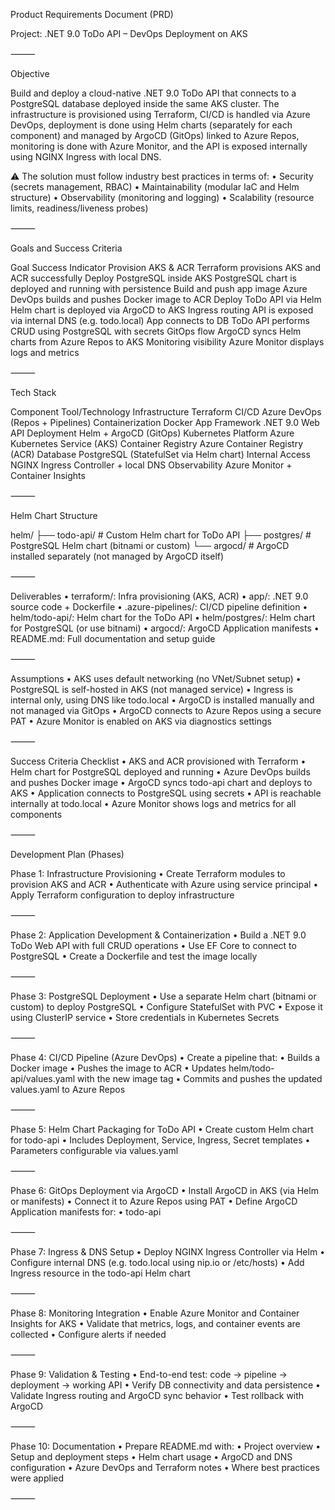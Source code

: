 Product Requirements Document (PRD)

Project: .NET 9.0 ToDo API – DevOps Deployment on AKS

⸻

Objective

Build and deploy a cloud-native .NET 9.0 ToDo API that connects to a PostgreSQL database deployed inside the same AKS cluster. The infrastructure is provisioned using Terraform, CI/CD is handled via Azure DevOps, deployment is done using Helm charts (separately for each component) and managed by ArgoCD (GitOps) linked to Azure Repos, monitoring is done with Azure Monitor, and the API is exposed internally using NGINX Ingress with local DNS.

⚠️ The solution must follow industry best practices in terms of:
• Security (secrets management, RBAC)
• Maintainability (modular IaC and Helm structure)
• Observability (monitoring and logging)
• Scalability (resource limits, readiness/liveness probes)

⸻

Goals and Success Criteria

Goal Success Indicator
Provision AKS & ACR Terraform provisions AKS and ACR successfully
Deploy PostgreSQL inside AKS PostgreSQL chart is deployed and running with persistence
Build and push app image Azure DevOps builds and pushes Docker image to ACR
Deploy ToDo API via Helm Helm chart is deployed via ArgoCD to AKS
Ingress routing API is exposed via internal DNS (e.g. todo.local)
App connects to DB ToDo API performs CRUD using PostgreSQL with secrets
GitOps flow ArgoCD syncs Helm charts from Azure Repos to AKS
Monitoring visibility Azure Monitor displays logs and metrics

⸻

Tech Stack

Component Tool/Technology
Infrastructure Terraform
CI/CD Azure DevOps (Repos + Pipelines)
Containerization Docker
App Framework .NET 9.0 Web API
Deployment Helm + ArgoCD (GitOps)
Kubernetes Platform Azure Kubernetes Service (AKS)
Container Registry Azure Container Registry (ACR)
Database PostgreSQL (StatefulSet via Helm chart)
Internal Access NGINX Ingress Controller + local DNS
Observability Azure Monitor + Container Insights

⸻

Helm Chart Structure

helm/
├── todo-api/ # Custom Helm chart for ToDo API
├── postgres/ # PostgreSQL Helm chart (bitnami or custom)
└── argocd/ # ArgoCD installed separately (not managed by ArgoCD itself)

⸻

Deliverables
• terraform/: Infra provisioning (AKS, ACR)
• app/: .NET 9.0 source code + Dockerfile
• .azure-pipelines/: CI/CD pipeline definition
• helm/todo-api/: Helm chart for the ToDo API
• helm/postgres/: Helm chart for PostgreSQL (or use bitnami)
• argocd/: ArgoCD Application manifests
• README.md: Full documentation and setup guide

⸻

Assumptions
• AKS uses default networking (no VNet/Subnet setup)
• PostgreSQL is self-hosted in AKS (not managed service)
• Ingress is internal only, using DNS like todo.local
• ArgoCD is installed manually and not managed via GitOps
• ArgoCD connects to Azure Repos using a secure PAT
• Azure Monitor is enabled on AKS via diagnostics settings

⸻

Success Criteria Checklist
• AKS and ACR provisioned with Terraform
• Helm chart for PostgreSQL deployed and running
• Azure DevOps builds and pushes Docker image
• ArgoCD syncs todo-api chart and deploys to AKS
• Application connects to PostgreSQL using secrets
• API is reachable internally at todo.local
• Azure Monitor shows logs and metrics for all components

⸻

Development Plan (Phases)

Phase 1: Infrastructure Provisioning
• Create Terraform modules to provision AKS and ACR
• Authenticate with Azure using service principal
• Apply Terraform configuration to deploy infrastructure

⸻

Phase 2: Application Development & Containerization
• Build a .NET 9.0 ToDo Web API with full CRUD operations
• Use EF Core to connect to PostgreSQL
• Create a Dockerfile and test the image locally

⸻

Phase 3: PostgreSQL Deployment
• Use a separate Helm chart (bitnami or custom) to deploy PostgreSQL
• Configure StatefulSet with PVC
• Expose it using ClusterIP service
• Store credentials in Kubernetes Secrets

⸻

Phase 4: CI/CD Pipeline (Azure DevOps)
•	Create a pipeline that:
•	Builds a Docker image
•	Pushes the image to ACR
•	Updates helm/todo-api/values.yaml with the new image tag
•	Commits and pushes the updated values.yaml to Azure Repos

⸻

Phase 5: Helm Chart Packaging for ToDo API
• Create custom Helm chart for todo-api
• Includes Deployment, Service, Ingress, Secret templates
• Parameters configurable via values.yaml

⸻

Phase 6: GitOps Deployment via ArgoCD
• Install ArgoCD in AKS (via Helm or manifests)
• Connect it to Azure Repos using PAT
• Define ArgoCD Application manifests for:
• todo-api

⸻

Phase 7: Ingress & DNS Setup
• Deploy NGINX Ingress Controller via Helm
• Configure internal DNS (e.g. todo.local using nip.io or /etc/hosts)
• Add Ingress resource in the todo-api Helm chart

⸻

Phase 8: Monitoring Integration
• Enable Azure Monitor and Container Insights for AKS
• Validate that metrics, logs, and container events are collected
• Configure alerts if needed

⸻

Phase 9: Validation & Testing
• End-to-end test: code → pipeline → deployment → working API
• Verify DB connectivity and data persistence
• Validate Ingress routing and ArgoCD sync behavior
• Test rollback with ArgoCD

⸻

Phase 10: Documentation
• Prepare README.md with:
• Project overview
• Setup and deployment steps
• Helm chart usage
• ArgoCD and DNS configuration
• Azure DevOps and Terraform notes
• Where best practices were applied

⸻
